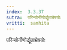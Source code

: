 ```yaml
---
index:  3.3.37
sutra:  परिन्योर्नीणोर्द्यूताभ्रेषयोः
vritti:  samhita 
---
```


परिन्योर्नीणोर्द्यूताभ्रेषयोः

